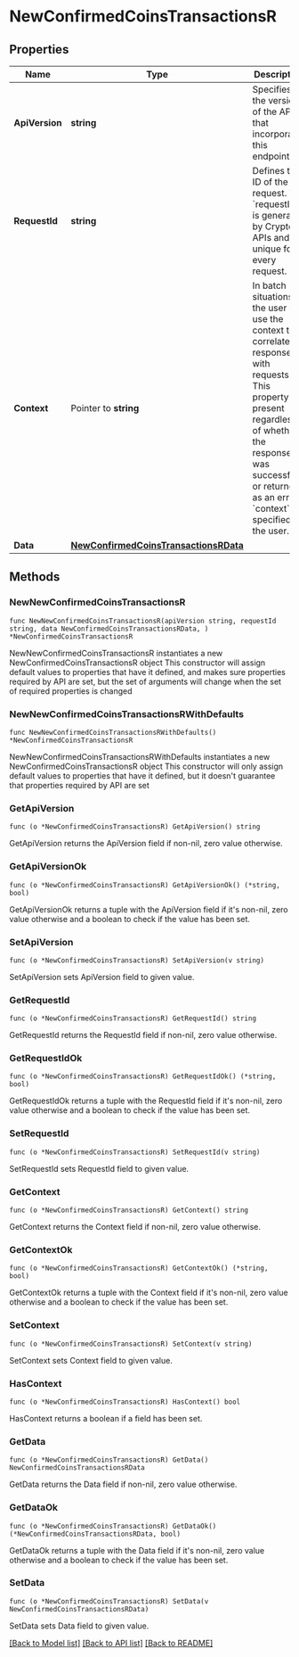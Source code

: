 # NewConfirmedCoinsTransactionsR

## Properties

Name | Type | Description | Notes
------------ | ------------- | ------------- | -------------
**ApiVersion** | **string** | Specifies the version of the API that incorporates this endpoint. | 
**RequestId** | **string** | Defines the ID of the request. The &#x60;requestId&#x60; is generated by Crypto APIs and it&#39;s unique for every request. | 
**Context** | Pointer to **string** | In batch situations the user can use the context to correlate responses with requests. This property is present regardless of whether the response was successful or returned as an error. &#x60;context&#x60; is specified by the user. | [optional] 
**Data** | [**NewConfirmedCoinsTransactionsRData**](NewConfirmedCoinsTransactionsRData.md) |  | 

## Methods

### NewNewConfirmedCoinsTransactionsR

`func NewNewConfirmedCoinsTransactionsR(apiVersion string, requestId string, data NewConfirmedCoinsTransactionsRData, ) *NewConfirmedCoinsTransactionsR`

NewNewConfirmedCoinsTransactionsR instantiates a new NewConfirmedCoinsTransactionsR object
This constructor will assign default values to properties that have it defined,
and makes sure properties required by API are set, but the set of arguments
will change when the set of required properties is changed

### NewNewConfirmedCoinsTransactionsRWithDefaults

`func NewNewConfirmedCoinsTransactionsRWithDefaults() *NewConfirmedCoinsTransactionsR`

NewNewConfirmedCoinsTransactionsRWithDefaults instantiates a new NewConfirmedCoinsTransactionsR object
This constructor will only assign default values to properties that have it defined,
but it doesn't guarantee that properties required by API are set

### GetApiVersion

`func (o *NewConfirmedCoinsTransactionsR) GetApiVersion() string`

GetApiVersion returns the ApiVersion field if non-nil, zero value otherwise.

### GetApiVersionOk

`func (o *NewConfirmedCoinsTransactionsR) GetApiVersionOk() (*string, bool)`

GetApiVersionOk returns a tuple with the ApiVersion field if it's non-nil, zero value otherwise
and a boolean to check if the value has been set.

### SetApiVersion

`func (o *NewConfirmedCoinsTransactionsR) SetApiVersion(v string)`

SetApiVersion sets ApiVersion field to given value.


### GetRequestId

`func (o *NewConfirmedCoinsTransactionsR) GetRequestId() string`

GetRequestId returns the RequestId field if non-nil, zero value otherwise.

### GetRequestIdOk

`func (o *NewConfirmedCoinsTransactionsR) GetRequestIdOk() (*string, bool)`

GetRequestIdOk returns a tuple with the RequestId field if it's non-nil, zero value otherwise
and a boolean to check if the value has been set.

### SetRequestId

`func (o *NewConfirmedCoinsTransactionsR) SetRequestId(v string)`

SetRequestId sets RequestId field to given value.


### GetContext

`func (o *NewConfirmedCoinsTransactionsR) GetContext() string`

GetContext returns the Context field if non-nil, zero value otherwise.

### GetContextOk

`func (o *NewConfirmedCoinsTransactionsR) GetContextOk() (*string, bool)`

GetContextOk returns a tuple with the Context field if it's non-nil, zero value otherwise
and a boolean to check if the value has been set.

### SetContext

`func (o *NewConfirmedCoinsTransactionsR) SetContext(v string)`

SetContext sets Context field to given value.

### HasContext

`func (o *NewConfirmedCoinsTransactionsR) HasContext() bool`

HasContext returns a boolean if a field has been set.

### GetData

`func (o *NewConfirmedCoinsTransactionsR) GetData() NewConfirmedCoinsTransactionsRData`

GetData returns the Data field if non-nil, zero value otherwise.

### GetDataOk

`func (o *NewConfirmedCoinsTransactionsR) GetDataOk() (*NewConfirmedCoinsTransactionsRData, bool)`

GetDataOk returns a tuple with the Data field if it's non-nil, zero value otherwise
and a boolean to check if the value has been set.

### SetData

`func (o *NewConfirmedCoinsTransactionsR) SetData(v NewConfirmedCoinsTransactionsRData)`

SetData sets Data field to given value.



[[Back to Model list]](../README.md#documentation-for-models) [[Back to API list]](../README.md#documentation-for-api-endpoints) [[Back to README]](../README.md)


